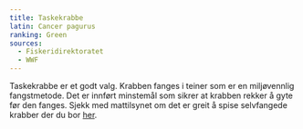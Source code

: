 ```yaml
---
title: Taskekrabbe
latin: Cancer pagurus
ranking: Green
sources: 
  - Fiskeridirektoratet
  - WWF
---
```

Taskekrabbe er et godt valg. Krabben fanges i teiner som er en miljøvennlig fangstmetode. Det er innført minstemål som sikrer at krabben rekker å gyte før den fanges. Sjekk med mattilsynet om det er greit å spise selvfangede krabber der du bor <a href="www.matportalen.no/matvaregrupper/tema/fisk_og_skalldyr/oversikt_over_havner_fjorder_og_innsjoer_med_forurensning">her</a>.
